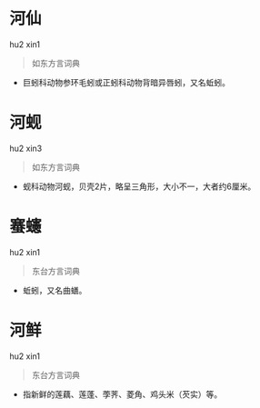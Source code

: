 # 河仙
hu2 xin1
> 如东方言词典
- 巨蚓科动物参环毛蚓或正蚓科动物背暗异唇蚓，又名蚯蚓。

# 河蚬
hu2 xin3
> 如东方言词典
- 蚬科动物河蚬，贝壳2片，略呈三角形，大小不一，大者约6厘米。

# 䗙䘆
hu2 xin1
> 东台方言词典
- 蚯蚓，又名曲蟮。

# 河鲜
hu2 xin1
> 东台方言词典
- 指新鲜的莲藕、莲蓬、荸荠、菱角、鸡头米（芡实）等。
